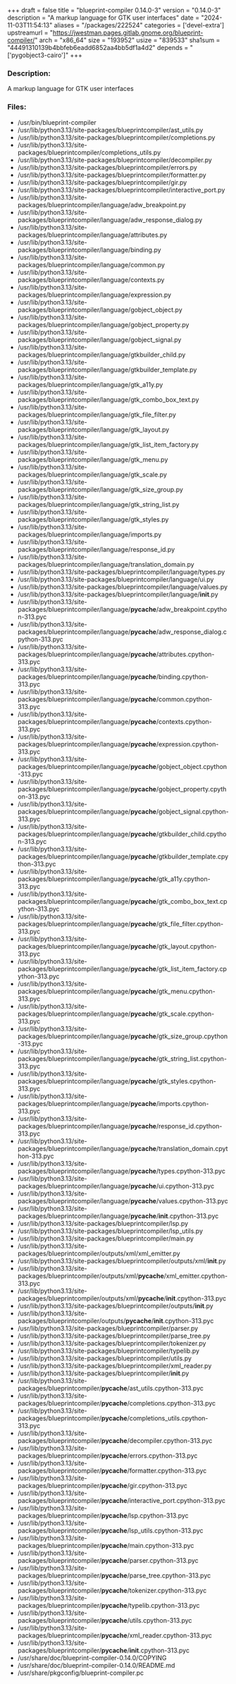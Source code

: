 +++
draft = false
title = "blueprint-compiler 0.14.0-3"
version = "0.14.0-3"
description = "A markup language for GTK user interfaces"
date = "2024-11-03T11:54:13"
aliases = "/packages/222524"
categories = ['devel-extra']
upstreamurl = "https://jwestman.pages.gitlab.gnome.org/blueprint-compiler/"
arch = "x86_64"
size = "193952"
usize = "839533"
sha1sum = "44491310139b4bbfeb6eadd6852aa4bb5df1a4d2"
depends = "['pygobject3-cairo']"
+++
### Description: 
A markup language for GTK user interfaces

### Files: 
* /usr/bin/blueprint-compiler
* /usr/lib/python3.13/site-packages/blueprintcompiler/ast_utils.py
* /usr/lib/python3.13/site-packages/blueprintcompiler/completions.py
* /usr/lib/python3.13/site-packages/blueprintcompiler/completions_utils.py
* /usr/lib/python3.13/site-packages/blueprintcompiler/decompiler.py
* /usr/lib/python3.13/site-packages/blueprintcompiler/errors.py
* /usr/lib/python3.13/site-packages/blueprintcompiler/formatter.py
* /usr/lib/python3.13/site-packages/blueprintcompiler/gir.py
* /usr/lib/python3.13/site-packages/blueprintcompiler/interactive_port.py
* /usr/lib/python3.13/site-packages/blueprintcompiler/language/adw_breakpoint.py
* /usr/lib/python3.13/site-packages/blueprintcompiler/language/adw_response_dialog.py
* /usr/lib/python3.13/site-packages/blueprintcompiler/language/attributes.py
* /usr/lib/python3.13/site-packages/blueprintcompiler/language/binding.py
* /usr/lib/python3.13/site-packages/blueprintcompiler/language/common.py
* /usr/lib/python3.13/site-packages/blueprintcompiler/language/contexts.py
* /usr/lib/python3.13/site-packages/blueprintcompiler/language/expression.py
* /usr/lib/python3.13/site-packages/blueprintcompiler/language/gobject_object.py
* /usr/lib/python3.13/site-packages/blueprintcompiler/language/gobject_property.py
* /usr/lib/python3.13/site-packages/blueprintcompiler/language/gobject_signal.py
* /usr/lib/python3.13/site-packages/blueprintcompiler/language/gtkbuilder_child.py
* /usr/lib/python3.13/site-packages/blueprintcompiler/language/gtkbuilder_template.py
* /usr/lib/python3.13/site-packages/blueprintcompiler/language/gtk_a11y.py
* /usr/lib/python3.13/site-packages/blueprintcompiler/language/gtk_combo_box_text.py
* /usr/lib/python3.13/site-packages/blueprintcompiler/language/gtk_file_filter.py
* /usr/lib/python3.13/site-packages/blueprintcompiler/language/gtk_layout.py
* /usr/lib/python3.13/site-packages/blueprintcompiler/language/gtk_list_item_factory.py
* /usr/lib/python3.13/site-packages/blueprintcompiler/language/gtk_menu.py
* /usr/lib/python3.13/site-packages/blueprintcompiler/language/gtk_scale.py
* /usr/lib/python3.13/site-packages/blueprintcompiler/language/gtk_size_group.py
* /usr/lib/python3.13/site-packages/blueprintcompiler/language/gtk_string_list.py
* /usr/lib/python3.13/site-packages/blueprintcompiler/language/gtk_styles.py
* /usr/lib/python3.13/site-packages/blueprintcompiler/language/imports.py
* /usr/lib/python3.13/site-packages/blueprintcompiler/language/response_id.py
* /usr/lib/python3.13/site-packages/blueprintcompiler/language/translation_domain.py
* /usr/lib/python3.13/site-packages/blueprintcompiler/language/types.py
* /usr/lib/python3.13/site-packages/blueprintcompiler/language/ui.py
* /usr/lib/python3.13/site-packages/blueprintcompiler/language/values.py
* /usr/lib/python3.13/site-packages/blueprintcompiler/language/__init__.py
* /usr/lib/python3.13/site-packages/blueprintcompiler/language/__pycache__/adw_breakpoint.cpython-313.pyc
* /usr/lib/python3.13/site-packages/blueprintcompiler/language/__pycache__/adw_response_dialog.cpython-313.pyc
* /usr/lib/python3.13/site-packages/blueprintcompiler/language/__pycache__/attributes.cpython-313.pyc
* /usr/lib/python3.13/site-packages/blueprintcompiler/language/__pycache__/binding.cpython-313.pyc
* /usr/lib/python3.13/site-packages/blueprintcompiler/language/__pycache__/common.cpython-313.pyc
* /usr/lib/python3.13/site-packages/blueprintcompiler/language/__pycache__/contexts.cpython-313.pyc
* /usr/lib/python3.13/site-packages/blueprintcompiler/language/__pycache__/expression.cpython-313.pyc
* /usr/lib/python3.13/site-packages/blueprintcompiler/language/__pycache__/gobject_object.cpython-313.pyc
* /usr/lib/python3.13/site-packages/blueprintcompiler/language/__pycache__/gobject_property.cpython-313.pyc
* /usr/lib/python3.13/site-packages/blueprintcompiler/language/__pycache__/gobject_signal.cpython-313.pyc
* /usr/lib/python3.13/site-packages/blueprintcompiler/language/__pycache__/gtkbuilder_child.cpython-313.pyc
* /usr/lib/python3.13/site-packages/blueprintcompiler/language/__pycache__/gtkbuilder_template.cpython-313.pyc
* /usr/lib/python3.13/site-packages/blueprintcompiler/language/__pycache__/gtk_a11y.cpython-313.pyc
* /usr/lib/python3.13/site-packages/blueprintcompiler/language/__pycache__/gtk_combo_box_text.cpython-313.pyc
* /usr/lib/python3.13/site-packages/blueprintcompiler/language/__pycache__/gtk_file_filter.cpython-313.pyc
* /usr/lib/python3.13/site-packages/blueprintcompiler/language/__pycache__/gtk_layout.cpython-313.pyc
* /usr/lib/python3.13/site-packages/blueprintcompiler/language/__pycache__/gtk_list_item_factory.cpython-313.pyc
* /usr/lib/python3.13/site-packages/blueprintcompiler/language/__pycache__/gtk_menu.cpython-313.pyc
* /usr/lib/python3.13/site-packages/blueprintcompiler/language/__pycache__/gtk_scale.cpython-313.pyc
* /usr/lib/python3.13/site-packages/blueprintcompiler/language/__pycache__/gtk_size_group.cpython-313.pyc
* /usr/lib/python3.13/site-packages/blueprintcompiler/language/__pycache__/gtk_string_list.cpython-313.pyc
* /usr/lib/python3.13/site-packages/blueprintcompiler/language/__pycache__/gtk_styles.cpython-313.pyc
* /usr/lib/python3.13/site-packages/blueprintcompiler/language/__pycache__/imports.cpython-313.pyc
* /usr/lib/python3.13/site-packages/blueprintcompiler/language/__pycache__/response_id.cpython-313.pyc
* /usr/lib/python3.13/site-packages/blueprintcompiler/language/__pycache__/translation_domain.cpython-313.pyc
* /usr/lib/python3.13/site-packages/blueprintcompiler/language/__pycache__/types.cpython-313.pyc
* /usr/lib/python3.13/site-packages/blueprintcompiler/language/__pycache__/ui.cpython-313.pyc
* /usr/lib/python3.13/site-packages/blueprintcompiler/language/__pycache__/values.cpython-313.pyc
* /usr/lib/python3.13/site-packages/blueprintcompiler/language/__pycache__/__init__.cpython-313.pyc
* /usr/lib/python3.13/site-packages/blueprintcompiler/lsp.py
* /usr/lib/python3.13/site-packages/blueprintcompiler/lsp_utils.py
* /usr/lib/python3.13/site-packages/blueprintcompiler/main.py
* /usr/lib/python3.13/site-packages/blueprintcompiler/outputs/xml/xml_emitter.py
* /usr/lib/python3.13/site-packages/blueprintcompiler/outputs/xml/__init__.py
* /usr/lib/python3.13/site-packages/blueprintcompiler/outputs/xml/__pycache__/xml_emitter.cpython-313.pyc
* /usr/lib/python3.13/site-packages/blueprintcompiler/outputs/xml/__pycache__/__init__.cpython-313.pyc
* /usr/lib/python3.13/site-packages/blueprintcompiler/outputs/__init__.py
* /usr/lib/python3.13/site-packages/blueprintcompiler/outputs/__pycache__/__init__.cpython-313.pyc
* /usr/lib/python3.13/site-packages/blueprintcompiler/parser.py
* /usr/lib/python3.13/site-packages/blueprintcompiler/parse_tree.py
* /usr/lib/python3.13/site-packages/blueprintcompiler/tokenizer.py
* /usr/lib/python3.13/site-packages/blueprintcompiler/typelib.py
* /usr/lib/python3.13/site-packages/blueprintcompiler/utils.py
* /usr/lib/python3.13/site-packages/blueprintcompiler/xml_reader.py
* /usr/lib/python3.13/site-packages/blueprintcompiler/__init__.py
* /usr/lib/python3.13/site-packages/blueprintcompiler/__pycache__/ast_utils.cpython-313.pyc
* /usr/lib/python3.13/site-packages/blueprintcompiler/__pycache__/completions.cpython-313.pyc
* /usr/lib/python3.13/site-packages/blueprintcompiler/__pycache__/completions_utils.cpython-313.pyc
* /usr/lib/python3.13/site-packages/blueprintcompiler/__pycache__/decompiler.cpython-313.pyc
* /usr/lib/python3.13/site-packages/blueprintcompiler/__pycache__/errors.cpython-313.pyc
* /usr/lib/python3.13/site-packages/blueprintcompiler/__pycache__/formatter.cpython-313.pyc
* /usr/lib/python3.13/site-packages/blueprintcompiler/__pycache__/gir.cpython-313.pyc
* /usr/lib/python3.13/site-packages/blueprintcompiler/__pycache__/interactive_port.cpython-313.pyc
* /usr/lib/python3.13/site-packages/blueprintcompiler/__pycache__/lsp.cpython-313.pyc
* /usr/lib/python3.13/site-packages/blueprintcompiler/__pycache__/lsp_utils.cpython-313.pyc
* /usr/lib/python3.13/site-packages/blueprintcompiler/__pycache__/main.cpython-313.pyc
* /usr/lib/python3.13/site-packages/blueprintcompiler/__pycache__/parser.cpython-313.pyc
* /usr/lib/python3.13/site-packages/blueprintcompiler/__pycache__/parse_tree.cpython-313.pyc
* /usr/lib/python3.13/site-packages/blueprintcompiler/__pycache__/tokenizer.cpython-313.pyc
* /usr/lib/python3.13/site-packages/blueprintcompiler/__pycache__/typelib.cpython-313.pyc
* /usr/lib/python3.13/site-packages/blueprintcompiler/__pycache__/utils.cpython-313.pyc
* /usr/lib/python3.13/site-packages/blueprintcompiler/__pycache__/xml_reader.cpython-313.pyc
* /usr/lib/python3.13/site-packages/blueprintcompiler/__pycache__/__init__.cpython-313.pyc
* /usr/share/doc/blueprint-compiler-0.14.0/COPYING
* /usr/share/doc/blueprint-compiler-0.14.0/README.md
* /usr/share/pkgconfig/blueprint-compiler.pc
